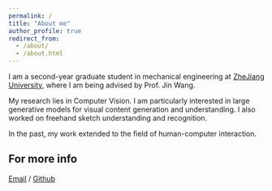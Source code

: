 ```yaml
---
permalink: /
title: "About me"
author_profile: true
redirect_from: 
  - /about/
  - /about.html
---
```


I am a second-year graduate student in mechanical engineering at [ZheJiang University](https://www.zju.edu.cn/), where I am being advised by Prof. Jin Wang.

My research lies in Computer Vision. I am particularly interested in large generative models for visual content generation and understanding. I also worked on freehand sketch understanding and recognition. 

In the past, my work extended to the field of human-computer interaction.


For more info
------
[Email](22360562@zju.edu.cn) / [Github](https://github.com/SenyunJia)
